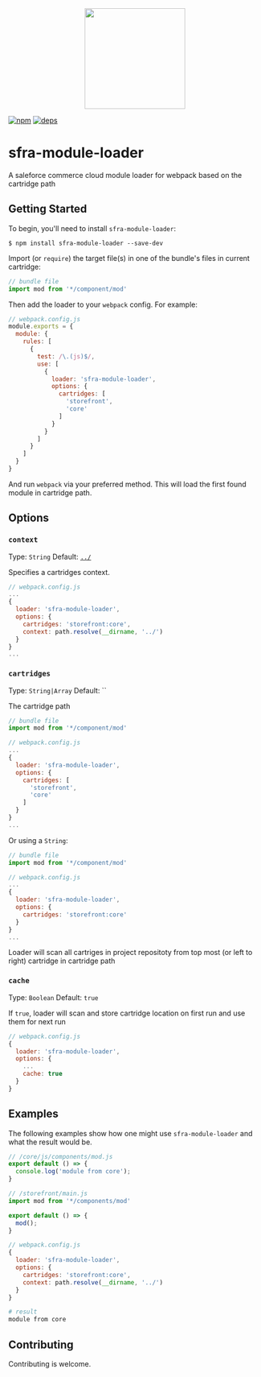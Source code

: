 <div align="center">
  <a href="https://github.com/webpack/webpack">
    <img width="200" height="200" src="https://webpack.js.org/assets/icon-square-big.svg">
  </a>
</div>

[![npm][npm]][npm-url]
[![deps][deps]][deps-url]

# sfra-module-loader

A saleforce commerce cloud module loader for webpack based on the cartridge path

## Getting Started

To begin, you'll need to install `sfra-module-loader`:

```console
$ npm install sfra-module-loader --save-dev
```

Import (or `require`) the target file(s) in one of the bundle's files in current cartridge:

```js
// bundle file
import mod from '*/component/mod'
```

Then add the loader to your `webpack` config. For example:

```js
// webpack.config.js
module.exports = {
  module: {
    rules: [
      {
        test: /\.(js)$/,
        use: [
          {
            loader: 'sfra-module-loader',
            options: {
              cartridges: [
                'storefront',
                'core'
              ]
            }
          }
        ]
      }
    ]
  }
}
```

And run `webpack` via your preferred method. This will load the first found module in cartridge path.

## Options

### `context`

Type: `String`
Default: [`../`](https://webpack.js.org/configuration/entry-context/#context)

Specifies a cartridges context.

```js
// webpack.config.js
...
{
  loader: 'sfra-module-loader',
  options: {
    cartridges: 'storefront:core',
    context: path.resolve(__dirname, '../')
  }
}
...
```

### `cartridges`

Type: `String|Array`
Default: ``

The cartridge path

```js
// bundle file
import mod from '*/component/mod'
```

```js
// webpack.config.js
...
{
  loader: 'sfra-module-loader',
  options: {
    cartridges: [
      'storefront',
      'core'
    ]
  }
}
...
```

Or using a `String`:

```js
// bundle file
import mod from '*/component/mod'
```

```js
// webpack.config.js
...
{
  loader: 'sfra-module-loader',
  options: {
    cartridges: 'storefront:core'
  }
}
...
```

Loader will scan all cartriges in project repositoty from top most (or left to right) cartridge in cartridge path

### `cache`

Type: `Boolean`
Default: `true`

If `true`, loader will scan and store cartridge location on first run and use them for next run

```js
// webpack.config.js
{
  loader: 'sfra-module-loader',
  options: {
    ...
    cache: true
  }
}
```

## Examples

The following examples show how one might use `sfra-module-loader` and what the result
would be.

```js
// /core/js/components/mod.js 
export default () => {
  console.log('module from core');
}
```

```js
// /storefront/main.js
import mod from '*/components/mod'

export default () => {
  mod();
}
```

```js
// webpack.config.js
{
  loader: 'sfra-module-loader',
  options: {
    cartridges: 'storefront:core',
    context: path.resolve(__dirname, '../')
  }
}
```

```bash
# result
module from core
```


## Contributing

Contributing is welcome.

[npm]: https://img.shields.io/npm/v/sfra-module-loader.svg
[npm-url]: https://npmjs.com/package/sfra-module-loader

[deps]: https://david-dm.org/haan123/sfra-module-loader.svg
[deps-url]: https://david-dm.org/haan123/sfra-module-loader
